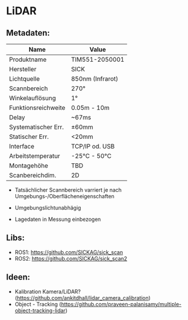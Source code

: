 # LiDAR

## Metadaten:

| Name                | Value             |
| ------------------- | ----------------- |
| Produktname         | TIM551-2050001    |
| Hersteller          | SICK              |
| Lichtquelle         | 850nm (Infrarot)  |
| Scannbereich        | 270°              |
| Winkelauflösung     | 1°                |
| Funktionsreichweite | 0.05m - 10m       |
| Delay               | ~67ms             |
| Systematischer Err. | ±60mm             |
| Statischer Err.     | <20mm             |
| Interface           | TCP/IP od. USB    |
| Arbeitstemperatur   | -25°C - 50°C      |
| Montagehöhe         | TBD               |
| Scanbereichdim.     | 2D                |

* Tatsächlicher Scannbereich varriert je nach Umgebungs-/Oberflächeneigenschaften

* Umgebungslichtunabhägig
* Lagedaten in Messung einbezogen

## Libs:

- ROS1: https://github.com/SICKAG/sick_scan
- ROS2: https://github.com/SICKAG/sick_scan2

## Ideen:

- Kalibration Kamera/LiDAR? (https://github.com/ankitdhall/lidar_camera_calibration)
- Object - Tracking (https://github.com/praveen-palanisamy/multiple-object-tracking-lidar)